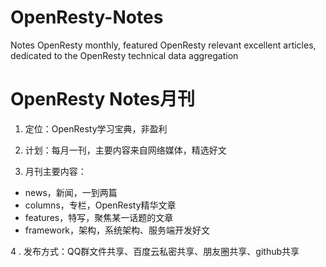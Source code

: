 # OpenResty-Notes
Notes OpenResty monthly, featured OpenResty relevant excellent articles, dedicated to the OpenResty technical data aggregation

# OpenResty Notes月刊

1. 定位：OpenResty学习宝典，非盈利

2. 计划：每月一刊，主要内容来自网络媒体，精选好文

3. 月刊主要内容：

* news，新闻，一到两篇
* columns，专栏，OpenResty精华文章
* features，特写，聚焦某一话题的文章
* framework，架构，系统架构、服务端开发好文

4 . 发布方式：QQ群文件共享、百度云私密共享、朋友圈共享、github共享

